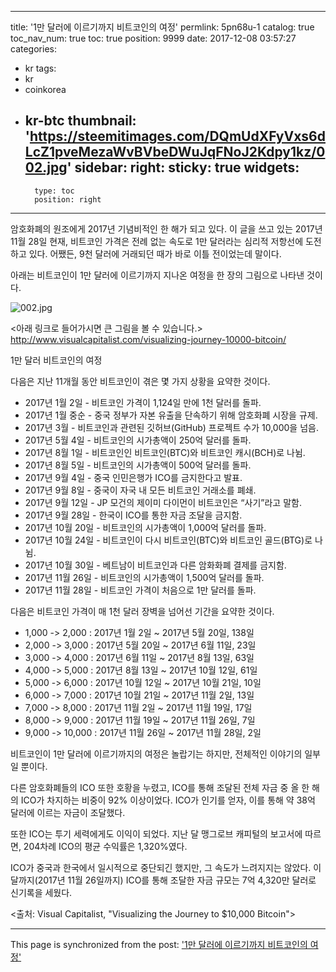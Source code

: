 
---
title: '1만 달러에 이르기까지 비트코인의 여정'
permlink: 5pn68u-1
catalog: true
toc_nav_num: true
toc: true
position: 9999
date: 2017-12-08 03:57:27
categories:
- kr
tags:
- kr
- coinkorea
- kr-btc
thumbnail: 'https://steemitimages.com/DQmUdXFyVxs6dLcZ1pveMezaWvBVbeDWuJqFNoJ2Kdpy1kz/002.jpg'
sidebar:
    right:
        sticky: true
widgets:
    -
        type: toc
        position: right
---


암호화폐의 원조에게 2017년 기념비적인 한 해가 되고 있다.  이 글을 쓰고 있는 2017년 11월 28일 현재,  비트코인 가격은 전례 없는 속도로 1만 달러라는 심리적 저항선에 도전하고 있다.  어쨌든, 9천 달러에 거래되던 때가 바로 이틀 전이었는데 말이다. 

아래는 비트코인이 1만 달러에 이르기까지 지나온 여정을 한 장의 그림으로 나타낸 것이다.

![002.jpg](https://steemitimages.com/DQmUdXFyVxs6dLcZ1pveMezaWvBVbeDWuJqFNoJ2Kdpy1kz/002.jpg)

<아래 링크로 들어가시면 큰 그림을 볼 수 있습니다.>
http://www.visualcapitalist.com/visualizing-journey-10000-bitcoin/

1만 달러 비트코인의 여정

다음은 지난 11개월 동안 비트코인이 겪은 몇 가지 상황을 요약한 것이다. 

- 2017년 1월 2일 - 비트코인 가격이 1,124일 만에 1천 달러를 돌파. 
- 2017년 1월 중순 - 중국 정부가 자본 유출을 단속하기 위해 암호화폐 시장을 규제.
- 2017년 3월 - 비트코인과 관련된 깃허브(GitHub) 프로젝트 수가 10,000을 넘음.
- 2017년 5월 4일 - 비트코인의 시가총액이 250억 달러를 돌파.
- 2017년 8월 1일 - 비트코인인 비트코인(BTC)와 비트코인 캐시(BCH)로 나뉨. 
- 2017년 8월 5일 - 비트코인의 시가총액이 500억 달러를 돌파. 
- 2017년 9월 4일 -  중국 인민은행가 ICO를 금지한다고 발표.
- 2017년 9월 8일 - 중국이 자국 내 모든 비트코인 거래소를 폐쇄.
- 2017년 9월 12일 - JP 모건의 제이미 다이먼이 비트코인은 “사기”라고 말함. 
- 2017년 9월 28일 - 한국이 ICO를 통한 자금 조달을 금지함.
- 2017년 10월 20일 - 비트코인의 시가총액이 1,000억 달러를 돌파.
- 2017년 10월 24일 - 비트코인이 다시 비트코인(BTC)와 비트코인 골드(BTG)로 나뉨. 
- 2017년 10월 30일 - 베트남이 비트코인과 다른 암화화폐 결제를 금지함.
- 2017년 11월 26일 - 비트코인의 시가총액이 1,500억 달러를 돌파.
- 2017년 11월 28일 - 비트코인 가격이 처음으로 1만 달러를 돌파.

다음은 비트코인 가격이 매 1천 달러 장벽을 넘어선 기간을 요약한 것이다.

- 1,000 -> 2,000 : 2017년 1월 2일 ~ 2017년 5월 20일, 138일
- 2,000 -> 3,000 : 2017년 5월 20일 ~ 2017년 6월 11일, 23일
- 3,000 -> 4,000 : 2017년 6월 11일 ~ 2017년 8월 13일, 63일
- 4,000 -> 5,000 : 2017년 8월 13일 ~ 2017년 10월 12일, 61일
- 5,000 -> 6,000 : 2017년 10월 12일 ~ 2017년 10월 21일, 10일
- 6,000 -> 7,000 : 2017년 10월 21일 ~ 2017년 11월 2일, 13일
- 7,000 -> 8,000 : 2017년 11월 2일 ~ 2017년 11월 19일, 17일
- 8,000 -> 9,000 : 2017년 11월 19일 ~ 2017년 11월 26일, 7일
- 9,000 -> 10,000 : 2017년 11월 26일 ~ 2017년 11월 28일, 2일

비트코인이 1만 달러에 이르기까지의 여정은 놀랍기는 하지만, 전체적인 이야기의 일부일 뿐이다.

다른 암호화폐들의 ICO 또한 호황을 누렸고, ICO를 통해 조달된 전체 자금 중 올 한 해의 ICO가 차지하는 비중이 92% 이상이었다.  ICO가 인기를 얻자, 이를 통해 약 38억 달러에 이르는 자금이 조달했다.

또한 ICO는 투기 세력에게도 이익이 되었다. 지난 달 맹그로브 캐피털의 보고서에 따르면,  204차례 ICO의 평균 수익률은 1,320%였다.

ICO가 중국과 한국에서 일시적으로 중단되긴 했지만, 그 속도가 느려지지는 않았다.  이달까지(2017년 11월 26일까지) ICO를 통해 조달한 자금 규모는 7억 4,320만 달러로 신기록을 세웠다. 

<출처: Visual Capitalist, "Visualizing the Journey to $10,000 Bitcoin">

- - -

This page is synchronized from the post: ['1만 달러에 이르기까지 비트코인의 여정'](https://steemit.com/@pius.pius/5pn68u-1)
